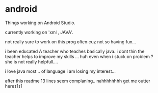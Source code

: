 # android

Things working on Android Studio.

currently working on 'xml , JAVA'.

not really sure to work on this prog often cuz not so having fun...

i been educated A teacher who teaches basically java.
i dont thin the teacher helps to improve my skills ...
huh even when i stuck on problem ? she is not really helpfull....

i love java most .. of language i am losing my interest...

after this readme 13 lines seem complaning..
nahhhhhhhh
get me outter here`1`1`1`1
